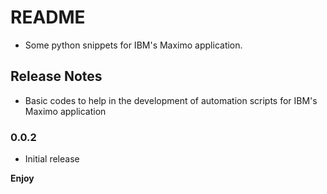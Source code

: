 # README 
- Some python snippets for IBM's Maximo application.

## Release Notes 
- Basic codes to help in the development of automation scripts for IBM's Maximo application

### 0.0.2 
- Initial release


**Enjoy**
